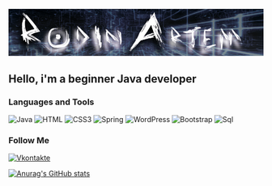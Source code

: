 ![Header](https://github.com/Rodin95/Rodin95/blob/master/assets/header%20for%20github.png)

## Hello, i'm a beginner Java developer

### Languages and Tools

![Java](https://img.shields.io/badge/-Java-111624?style=for-the-badge&logo=java&logoColor=FFFFFF)
![HTML](https://img.shields.io/badge/-HTML5-111624?style=for-the-badge&logo=HTML5&logoColor=E96228)
![CSS3](https://img.shields.io/badge/-CSS3-111624?style=for-the-badge&logo=CSS3&logoColor=20A4D2)
![Spring](https://img.shields.io/badge/-FRAMEWORK-111624?style=for-the-badge&logo=Spring&logoColor=6AAD3D)
![WordPress](https://img.shields.io/badge/-WordPress-111624?style=for-the-badge&logo=WordPress&logoColor=6AAD3D)
![Bootstrap](https://img.shields.io/badge/-Bootstrap-111624?style=for-the-badge&logo=Bootstrap&logoColor=6F10EE)
![Sql](https://img.shields.io/badge/-Sql-111624?style=for-the-badge&logo=mysql&logoColor=007979)

### Follow Me

[![Vkontakte](https://img.shields.io/badge/-Vkontakte-111624?style=for-the-badge&logo=VK&logoColor=007979)](https://vk.com/artemrodin95)

[![Anurag's GitHub stats](https://github-readme-stats.vercel.app/api?username=Rodin95&show_icons=true&theme=dark)](https://github.com/anuraghazra/github-readme-stats)